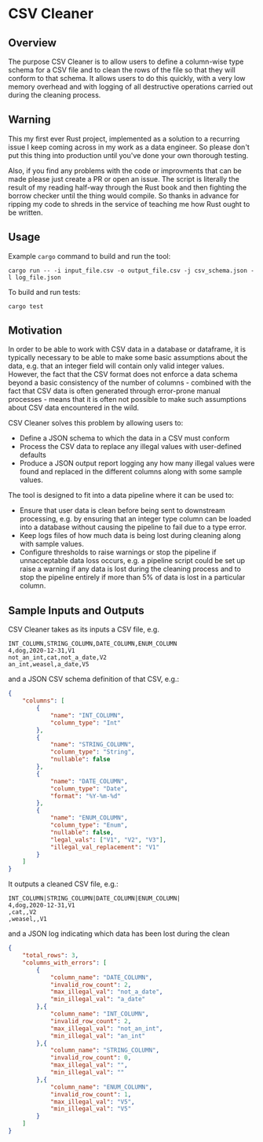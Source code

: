 # CSV Cleaner

## Overview

The purpose CSV Cleaner is to allow users to define a column-wise type schema 
for a CSV file and to clean the rows of the file so that they will conform 
to that schema. It allows users to do this quickly, with a very low memory 
overhead and with logging of all destructive operations carried out during 
the cleaning process.

## Warning

This my first ever Rust project, implemented as a solution to a recurring 
issue I keep coming across in my work as a data engineer. So please don't 
put this thing into production until you've done your own thorough testing.

Also, if you find any problems with the code or improvments that can be made 
please just create a PR or open an issue. The script is literally the result 
of my reading half-way through the Rust book and then fighting the borrow 
checker until the thing would compile. So thanks in advance for ripping my 
code to shreds in the service of teaching me how Rust ought to be written.

## Usage

Example `cargo` command to build and run the tool:

```
cargo run -- -i input_file.csv -o output_file.csv -j csv_schema.json -l log_file.json
```

To build and run tests:

```
cargo test
```

## Motivation

In order to be able to work with CSV data in a database or dataframe, it is 
typically necessary to be able to make some basic assumptions about the data, 
e.g. that an integer field will contain only valid integer values. However, the 
fact that the CSV format does not enforce a data schema beyond a basic 
consistency of the number of columns - combined with the fact that CSV data is 
often generated through error-prone manual processes - means that it is often 
not possible to make such assumptions about CSV data encountered in the wild.

CSV Cleaner solves this problem by allowing users to:

* Define a JSON schema to which the data in a CSV must conform
* Process the CSV data to replace any illegal values with user-defined defaults
* Produce a JSON output report logging any how many illegal values were found
and replaced in the different columns along with some sample values.

The tool is designed to fit into a data pipeline where it can be used to:

* Ensure that user data is clean before being sent to downstream processing,
e.g. by ensuring that an integer type column can be loaded into a database 
without causing the pipeline to fail due to a type error.
* Keep logs files of how much data is being lost during cleaning along with 
sample values.
* Configure thresholds to raise warnings or stop the pipeline if unnacceptable 
data loss occurs, e.g. a pipeline script could be set up raise a warning if 
any data is lost during the cleaning process and to stop the pipeline entirely 
if more than 5% of data is lost in a particular column. 

## Sample Inputs and Outputs

CSV Cleaner takes as its inputs a CSV file, e.g.

```
INT_COLUMN,STRING_COLUMN,DATE_COLUMN,ENUM_COLUMN
4,dog,2020-12-31,V1
not_an_int,cat,not_a_date,V2
an_int,weasel,a_date,V5
```

and a JSON CSV schema definition of that CSV, e.g.:

```json
{
    "columns": [
        {
            "name": "INT_COLUMN",
            "column_type": "Int"
        },
        {
            "name": "STRING_COLUMN",
            "column_type": "String",
            "nullable": false
        },
        {
            "name": "DATE_COLUMN",
            "column_type": "Date",
            "format": "%Y-%m-%d"
        },
        {
            "name": "ENUM_COLUMN",
            "column_type": "Enum",
            "nullable": false,
            "legal_vals": ["V1", "V2", "V3"],
            "illegal_val_replacement": "V1"
        }
    ]
}
```

It outputs a cleaned CSV file, e.g.:

```
INT_COLUMN|STRING_COLUMN|DATE_COLUMN|ENUM_COLUMN|
4,dog,2020-12-31,V1
,cat,,V2
,weasel,,V1
```

and a JSON log indicating which data has been lost during the clean

```json
{
	"total_rows": 3,
	"columns_with_errors": [
		{
			"column_name": "DATE_COLUMN",
			"invalid_row_count": 2,
			"max_illegal_val": "not_a_date",
			"min_illegal_val": "a_date"
		},{
			"column_name": "INT_COLUMN",
			"invalid_row_count": 2,
			"max_illegal_val": "not_an_int",
			"min_illegal_val": "an_int"
		},{
			"column_name": "STRING_COLUMN",
			"invalid_row_count": 0,
			"max_illegal_val": "",
			"min_illegal_val": ""
		},{
			"column_name": "ENUM_COLUMN",
			"invalid_row_count": 1,
			"max_illegal_val": "V5",
			"min_illegal_val": "V5"
		}
	]
}
```